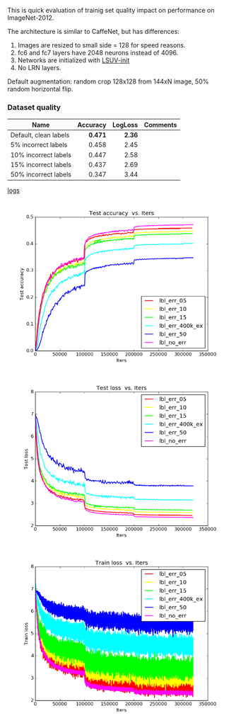 This is quick evaluation of trainig set quality impact on performance on ImageNet-2012. 

The architecture is similar to CaffeNet, but has differences:

1. Images are resized to small side = 128 for speed reasons.
2. fc6 and fc7 layers have 2048 neurons instead of 4096. 
3. Networks are initialized with [LSUV-init](http://arxiv.org/abs/1511.06422)
4. No LRN layers.

Default augmentation: random crop 128x128 from 144xN image, 50% random horizontal flip.



### Dataset quality

| Name    | Accuracy      | LogLoss | Comments  |
| -------|---------:| -------:|:-----------|
| Default, clean labels | **0.471** | **2.36** | |
| 5% incorrect labels |0.458| 2.45 | |
| 10% incorrect labels | 0.447| 2.58 | |
| 15% incorrect labels | 0.437| 2.69 | |
| 50% incorrect labels | 0.347| 3.44 | |


[logs](https://github.com/ducha-aiki/caffenet-benchmark/tree/master/logs/contrib)


![CaffeNet128 test accuracy](/logs/contrib/img/0_dataset_q.png)


![CaffeNet128 test loss](/logs/contrib/img/2_dataset_q.png)


![CaffeNet128 train loss](/logs/contrib/img/6_dataset_q.png)

